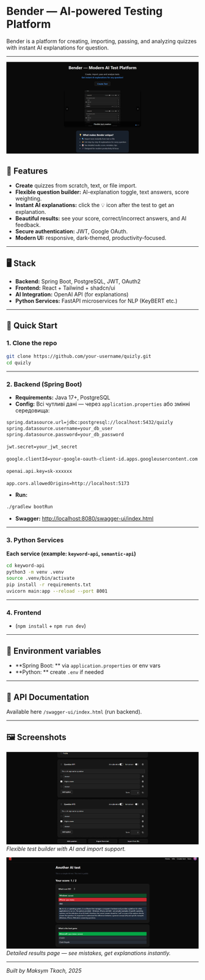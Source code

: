 # Bender — AI-powered Testing Platform

Bender is a platform for creating, importing, passing, and analyzing quizzes with instant AI explanations for question.

---

![home](./frontend/public/screenshots/home.png)

## 🚀 Features

- **Create** quizzes from scratch, text, or file import.
- **Flexible question builder:** AI-explanation toggle, text answers, score weighting.
- **Instant AI explanations:** click the 💡 icon after the test to get an explanation.
- **Beautiful results:** see your score, correct/incorrect answers, and AI feedback.
- **Secure authentication:** JWT, Google OAuth.
- **Modern UI:** responsive, dark-themed, productivity-focused.

---

## 🖥️ Stack

- **Backend:** Spring Boot, PostgreSQL, JWT, OAuth2
- **Frontend:** React + Tailwind + shadcn/ui
- **AI Integration:** OpenAI API (for explanations)
- **Python Services:** FastAPI microservices for NLP (KeyBERT etc.)

---

## 🏁 Quick Start

### 1. Clone the repo

```bash
git clone https://github.com/your-username/quizly.git
cd quizly
````

---

### 2. Backend (Spring Boot)

* **Requirements:** Java 17+, PostgreSQL
* **Config:**
  Всі чутливі дані — через `application.properties` або змінні середовища:

```properties
spring.datasource.url=jdbc:postgresql://localhost:5432/quizly
spring.datasource.username=your_db_user
spring.datasource.password=your_db_password

jwt.secret=your_jwt_secret

google.clientId=your-google-oauth-client-id.apps.googleusercontent.com

openai.api.key=sk-xxxxxx

app.cors.allowedOrigins=http://localhost:5173
```

* **Run:**

```bash
./gradlew bootRun
```

* **Swagger:** [http://localhost:8080/swagger-ui/index.html](http://localhost:8080/swagger-ui/index.html)

---

### 3. Python Services

**Each service (example: `keyword-api`, `semantic-api`)**

```bash
cd keyword-api
python3 -m venv .venv
source .venv/bin/activate
pip install -r requirements.txt
uvicorn main:app --reload --port 8001
```

---

### 4. Frontend

* (`npm install` + `npm run dev`)

---

## 🔑 Environment variables

* **Spring Boot: ** via `application.properties` or env vars
* **Python: ** create `.env` if needed


---

## 📄 API Documentation

Available here `/swagger-ui/index.html` (run backend).

---

## 🖼️ Screenshots

![Create test](./frontend/public/screenshots/features.png)
*Flexible test builder with AI and import support.*

![Quiz results](./frontend/public/screenshots/validation.png)
*Detailed results page — see mistakes, get explanations instantly.*

---

*Built by Maksym Tkach, 2025*

````
